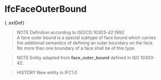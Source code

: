 # IfcFaceOuterBound

{ .extDef}
> NOTE  Definition according to ISO/CD 10303-42:1992  
> A face outer bound is a special subtype of face bound which carries the additional semantics of defining an outer boundary on the face. No more than one boundary of a face shall be of this type.

> NOTE  Entity adapted from **face_outer_bound** defined in ISO 10303-42.

> HISTORY  New entity in IFC1.0
